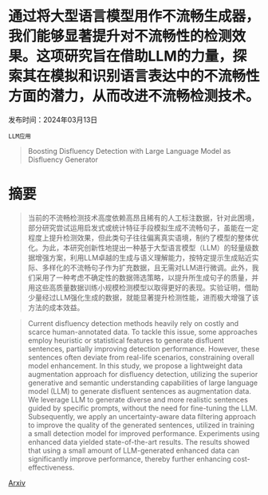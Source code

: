 # 通过将大型语言模型用作不流畅生成器，我们能够显著提升对不流畅性的检测效果。这项研究旨在借助LLM的力量，探索其在模拟和识别语言表达中的不流畅性方面的潜力，从而改进不流畅检测技术。

发布时间：2024年03月13日

`LLM应用`

> Boosting Disfluency Detection with Large Language Model as Disfluency Generator

# 摘要

> 当前的不流畅检测技术高度依赖高昂且稀有的人工标注数据，针对此困境，部分研究尝试运用启发式或统计特征手段模拟生成不流畅句子，虽能在一定程度上提升检测效果，但此类句子往往偏离真实语境，制约了模型的整体优化。为此，本研究创新性地提出一种基于大型语言模型（LLM）的轻量级数据增强方案，利用LLM卓越的生成与语义理解能力，按特定提示生成贴近实际、多样化的不流畅句子作为扩充数据，且无需对LLM进行微调。此外，我们采用了一种考虑不确定性的数据筛选策略，以提升所生成句子的质量，并用这些高质量数据训练小规模检测模型以取得更好的表现。实验证明，借助少量经过LLM强化生成的数据，就能显著提升检测性能，进而极大增强了该方法的成本效益。

> Current disfluency detection methods heavily rely on costly and scarce human-annotated data. To tackle this issue, some approaches employ heuristic or statistical features to generate disfluent sentences, partially improving detection performance. However, these sentences often deviate from real-life scenarios, constraining overall model enhancement. In this study, we propose a lightweight data augmentation approach for disfluency detection, utilizing the superior generative and semantic understanding capabilities of large language model (LLM) to generate disfluent sentences as augmentation data. We leverage LLM to generate diverse and more realistic sentences guided by specific prompts, without the need for fine-tuning the LLM. Subsequently, we apply an uncertainty-aware data filtering approach to improve the quality of the generated sentences, utilized in training a small detection model for improved performance. Experiments using enhanced data yielded state-of-the-art results. The results showed that using a small amount of LLM-generated enhanced data can significantly improve performance, thereby further enhancing cost-effectiveness.

[Arxiv](https://arxiv.org/abs/2403.08229)